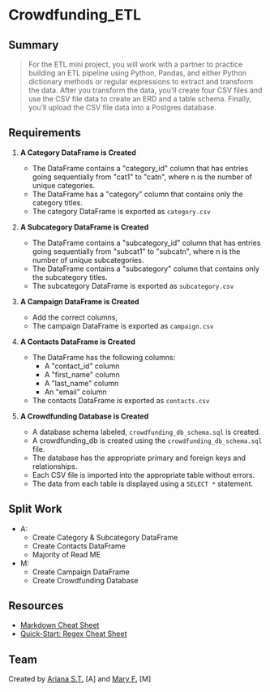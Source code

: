 # Crowdfunding_ETL

## Summary
> For the ETL mini project, you will work with a partner to practice building an ETL pipeline using Python, Pandas, and either Python dictionary methods or regular expressions to extract and transform the data. After you transform the data, you'll create four CSV files and use the CSV file data to create an ERD and a table schema. Finally, you’ll upload the CSV file data into a Postgres database.

## Requirements
1.  **A Category DataFrame is Created**
       - The DataFrame contains a "category_id" column that has entries going sequentially from "cat1" to "catn", where n is the number of unique categories.
       - The DataFrame has a "category" column that contains only the category titles.
       - The category DataFrame is exported as `category.csv`

3. **A Subcategory DataFrame is Created**
    - The DataFrame contains a "subcategory_id" column that has entries going sequentially from "subcat1" to "subcatn", where n is the number of unique subcategories.
   - The DataFrame contains a "subcategory" column that contains only the subcategory titles.
   - The subcategory DataFrame is exported as `subcategory.csv`

5. **A Campaign DataFrame is Created**
   - Add the correct columns,
   - The campaign DataFrame is exported as `campaign.csv`

6. **A Contacts DataFrame is Created**
   - The DataFrame has the following columns:
        - A "contact_id" column
        - A "first_name" column
        - A "last_name" column
        - An "email" column
    - The contacts DataFrame is exported as `contacts.csv`

7. **A Crowdfunding Database is Created**
   - A database schema labeled, `crowdfunding_db_schema.sql` is created.
   - A crowdfunding_db is created using the `crowdfunding_db_schema.sql` file.
   - The database has the appropriate primary and foreign keys and relationships.
   - Each CSV file is imported into the appropriate table without errors.
   - The data from each table is displayed using a `SELECT *` statement.

## Split Work
- A:
    - Create Category & Subcategory DataFrame
    - Create Contacts DataFrame
    - Majority of Read ME
- M:
    - Create Campaign DataFrame
    - Create Crowdfunding Database

## Resources
- [Markdown Cheat Sheet](https://www.markdownguide.org/cheat-sheet/)
- [Quick-Start: Regex Cheat Sheet](https://www.rexegg.com/regex-quickstart.html)

## Team
Created by [Ariana S.T.](https://github.com/asosatrejo/) [A] and [Mary F.](https://github.com/) [M]

